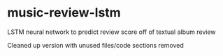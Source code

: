 # music-review-lstm

LSTM neural network to predict review score off of textual album review

Cleaned up version with unused files/code sections removed
